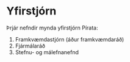 # Yfirstjórn

Þrjár nefndir mynda yfirstjórn Pírata:

1. Framkvæmdastjórn (áður framkvæmdaráð)
2. Fjármálaráð
3. Stefnu- og málefnanefnd
